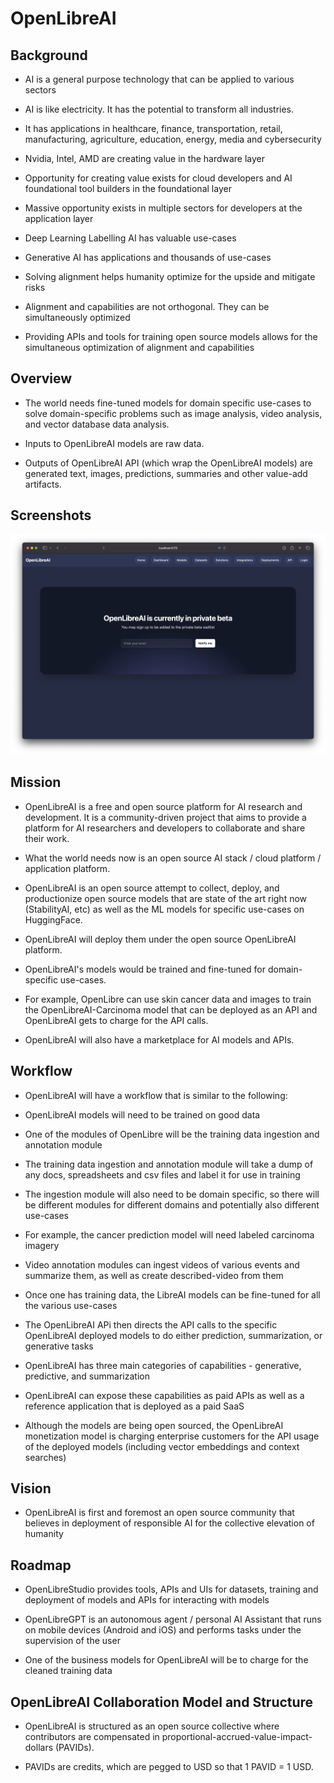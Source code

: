# OpenLibreAI

## Background

- AI is a general purpose technology that can be applied to various sectors

- AI is like electricity. It has the potential to transform all industries.

- It has applications in healthcare, finance, transportation, retail, manufacturing, agriculture, education, energy, media and cybersecurity

- Nvidia, Intel, AMD are creating value in the hardware layer

- Opportunity for creating value exists for cloud developers and AI foundational tool builders in the foundational layer

- Massive opportunity exists in multiple sectors for developers at the application layer

- Deep Learning Labelling AI has valuable use-cases

- Generative AI has applications and thousands of use-cases 

- Solving alignment helps humanity optimize for the upside and mitigate risks

- Alignment and capabilities are not orthogonal. They can be simultaneously optimized

- Providing APIs and tools for training open source models allows for the simultaneous optimization of alignment and capabilities



## Overview

- The world needs fine-tuned models for domain specific use-cases to solve domain-specific problems such as image analysis, video analysis, and vector database data analysis.

- Inputs to  OpenLibreAI models are raw data.

- Outputs of OpenLibreAI API (which wrap the OpenLibreAI models) are generated text, images, predictions, summaries and other value-add artifacts.

## Screenshots

<img width="800" alt="screenshot" src="https://raw.githubusercontent.com/OpenLibreAI/OpenLibreStudio/develop/screenshots/screenshot_3.png">



## Mission

- OpenLibreAI is a free and open source platform for AI research and development. It is a community-driven project that aims to provide a platform for AI researchers and developers to collaborate and share their work. 

- What the world needs now is an open source AI stack / cloud platform / application platform.

- OpenLibreAI is an open source attempt to collect, deploy, and productionize open source models that are state of the art right now (StabilityAI, etc) as well as the ML models for specific use-cases on HuggingFace. 

- OpenLibreAI will deploy them under the open source OpenLibreAI platform.

- OpenLibreAI's models would be trained and fine-tuned for domain-specific use-cases.

- For example, OpenLibre can use skin cancer data and images to train the OpenLibreAI-Carcinoma model that can be deployed as an API and OpenLibreAI gets to charge for the API calls.

- OpenLibreAI will also have a marketplace for AI models and APIs.

## Workflow

- OpenLibreAI will have a workflow that is similar to the following:

- OpenLibreAI models will need to be trained on good data

- One of the modules of OpenLibre will be the training data ingestion and annotation module

- The training data ingestion and annotation module will take a dump of any docs, spreadsheets and csv files and label it for use in training

- The ingestion module will also need to be domain specific, so there will be different modules for different domains and potentially also different use-cases

- For example, the cancer prediction model will need labeled carcinoma imagery

- Video annotation modules can ingest videos of various events and summarize them, as well as create described-video from them

- Once one has training data, the LibreAI models can be fine-tuned for all the various use-cases

- The OpenLibreAI APi then directs the API calls to the specific OpenLibreAI deployed models to do either prediction, summarization, or generative tasks

- OpenLibreAI has three main categories of capabilities - generative, predictive, and summarization

- OpenLibreAI can expose these capabilities as paid APIs as well as a reference application that is deployed as a paid SaaS

- Although the models are being open sourced, the OpenLibreAI monetization model is charging enterprise customers for the API usage of the deployed models (including vector embeddings and context searches)


## Vision 
- OpenLibreAI is first and foremost an open source community that believes in deployment of responsible AI for the collective elevation of humanity

## Roadmap

- OpenLibreStudio provides tools, APIs and UIs for datasets, training and deployment of models and APIs for interacting with models

- OpenLibreGPT is an autonomous agent / personal AI Assistant that runs on mobile devices (Android and iOS) and performs tasks under the supervision of the user

- One of the business models for OpenLibreAI will be to charge for the cleaned training data
## OpenLibreAI Collaboration Model and Structure


- OpenLibreAI is structured as an open source collective where contributors are compensated in proportional-accrued-value-impact-dollars (PAVIDs). 

- PAVIDs are credits, which are pegged to USD so that 1 PAVID = 1 USD.










